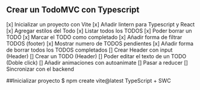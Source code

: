 ## Crear un TodoMVC con Typescript

[x] Inicializar un proyecto con Vite
[x] Añadir lintern para Typescript y React
[x] Agregar estilos del Todo
[x] Listar todos los TODOS
[x] Poder borrar un TODO
[x] Marcar el TODO como completado
[x] Añadir forma de filtrar TODOS (footer)
[x] Mostrar numero de TODOS pendientes
[x] Añadir forma de borrar todos los TODOS completados
[] Crear Header con input (Header)
[] Crear un TODO (Header)
[] Poder editar el texto de un TODO (Doble click)
[] Añadir animaciones con autoanimate
[] Pasar a reducer
[] Sincronizar con el backend

##Inicializar proyecto
$ npm create vite@latest TypeScript + SWC

